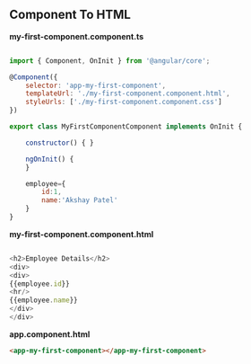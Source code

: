 ## Component To HTML

**my-first-component.component.ts**

```javascript

import { Component, OnInit } from '@angular/core';

@Component({
	selector: 'app-my-first-component',
	templateUrl: './my-first-component.component.html',
	styleUrls: ['./my-first-component.component.css']
})

export class MyFirstComponentComponent implements OnInit {

	constructor() { }

	ngOnInit() {
	}

	employee={
		id:1,
		name:'Akshay Patel'
	}
}

```
**my-first-component.component.html**

```javascript

<h2>Employee Details</h2>
<div>
<div>
{{employee.id}}
<hr/>
{{employee.name}}
</div>
</div>

```
**app.component.html**

```html
<app-my-first-component></app-my-first-component>
```
